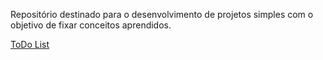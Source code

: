 Repositório destinado para o desenvolvimento de projetos simples com o objetivo de fixar conceitos aprendidos. 


[ToDo List](./ToDo/index.html)

